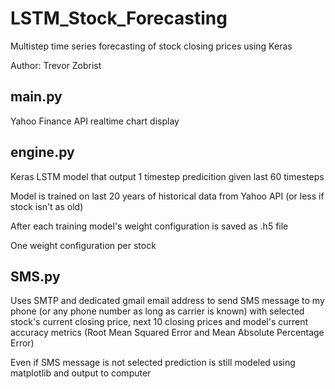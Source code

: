 # LSTM_Stock_Forecasting
Multistep time series forecasting of stock closing prices using Keras

Author: Trevor Zobrist

## main.py
Yahoo Finance API realtime chart display

## engine.py
Keras LSTM model that output 1 timestep predicition given last 60 timesteps

Model is trained on last 20 years of historical data from Yahoo API (or less if stock isn't as old)

After each training model's weight configuration is saved as .h5 file

One weight configuration per stock

## SMS.py
Uses SMTP and dedicated gmail email address to send SMS message to my phone (or any phone number as long as carrier is known) with selected stock's current closing price, next 10 closing prices and model's current accuracy metrics (Root Mean Squared Error and Mean Absolute Percentage Error)

Even if SMS message is not selected prediction is still modeled using matplotlib and output to computer
